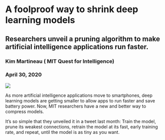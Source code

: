 # A foolproof way to shrink deep learning models
## Researchers unveil a pruning algorithm to make artificial intelligence applications run faster.
### Kim Martineau ( MIT Quest for Intelligence)
### April 30, 2020    


<img src="ronnieOO/DL_project/DL/DL_project/img1.png"></img>    

As more artificial intelligence applications move to smartphones, deep learning models are getting smaller to allow apps to run faster and save battery power. Now, MIT researchers have a new and better way to compress models.    
    
It’s so simple that they unveiled it in a tweet last month: Train the model, prune its weakest connections, retrain the model at its fast, early training rate, and repeat, until the model is as tiny as you want.    
    




 
